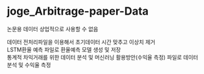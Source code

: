# joge_Arbitrage-paper-Data
논문용 데이터 
상업적으로 사용할 수 없음

데이터 전처리파일을 이용해서 초기데이터 시간 맞추고 이상치 제거  
LSTM환율 예측 파일로 환율예측 모델 생성 및 저장  
통계적 차익거래를 위한 데이터 분석 및 머신러닝 활용방안(수익율 측정) 파일로 데이터 분석 및 수익율 측정  
  
